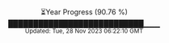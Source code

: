 <p align="center">
⏳Year Progress (90.76 %) <br>
███████████████████████████▁▁▁ <br>
<sub>Updated: Tue, 28 Nov 2023 06:22:10 GMT</sub>
</p>

